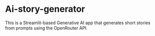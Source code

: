 # Ai-story-generator
This is a Streamlit-based Generative AI app that generates short stories from prompts using the OpenRouter API.
